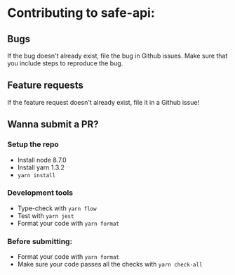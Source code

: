 # Contributing to safe-api:

## Bugs
If the bug doesn't already exist, file the bug in Github issues. Make sure that you include steps to reproduce the bug.

## Feature requests
If the feature request doesn't already exist, file it in a Github issue!

## Wanna submit a PR?

### Setup the repo
- Install node 8.7.0
- Install yarn 1.3.2
- `yarn install`

### Development tools
- Type-check with  `yarn flow`
- Test with `yarn jest`
- Format your code with `yarn format`

### Before submitting:
- Format your code with `yarn format`
- Make sure your code passes all the checks with `yarn check-all`
